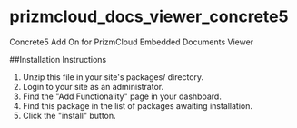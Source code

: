prizmcloud_docs_viewer_concrete5
================================

Concrete5 Add On for PrizmCloud Embedded Documents Viewer

##Installation Instructions

1. Unzip this file in your site's packages/ directory.
2. Login to your site as an administrator.
3. Find the "Add Functionality" page in your dashboard.
4. Find this package in the list of packages awaiting installation.
5. Click the "install" button.
